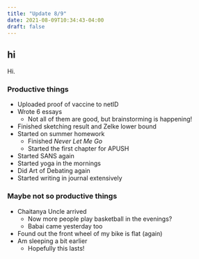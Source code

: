 ```yaml
---
title: "Update 8/9"
date: 2021-08-09T10:34:43-04:00
draft: false
---
```


## hi

Hi.

### Productive things

- Uploaded proof of vaccine to netID
- Wrote 6 essays
    - Not all of them are good, but brainstorming is happening!
- Finished sketching result and Zelke lower bound
- Started on summer homework
    - Finished *Never Let Me Go*
    - Started the first chapter for APUSH
- Started SANS again
- Started yoga in the mornings
- Did Art of Debating again
- Started writing in journal extensively

### Maybe not so productive things

- Chaitanya Uncle arrived
    - Now more people play basketball in the evenings?
    - Babai came yesterday too
- Found out the front wheel of my bike is flat (again)
- Am sleeping a bit earlier
    - Hopefully this lasts!